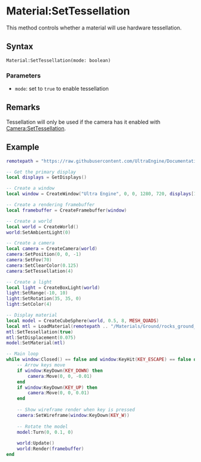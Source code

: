 # Material:SetTessellation

This method controls whether a material will use hardware tessellation.

## Syntax

`
Material:SetTessellation(mode: boolean)
`

### Parameters

- `mode`: set to `true` to enable tessellation

## Remarks

Tessellation will only be used if the camera has it enabled with [Camera:SetTessellation](Camera_SetTessellation.md).

## Example

```lua
remotepath = "https://raw.githubusercontent.com/UltraEngine/Documentation/master/Assets"

-- Get the primary display
local displays = GetDisplays()

-- Create a window
local window = CreateWindow("Ultra Engine", 0, 0, 1280, 720, displays[1], WINDOW_CENTER | WINDOW_TITLEBAR)

-- Create a rendering framebuffer
local framebuffer = CreateFramebuffer(window)

-- Create a world
local world = CreateWorld()
world:SetAmbientLight(0)

-- Create a camera
local camera = CreateCamera(world)
camera:SetPosition(0, 0, -1)
camera:SetFov(70)
camera:SetClearColor(0.125)
camera:SetTessellation(4)

-- Create a light
local light = CreateBoxLight(world)
light:SetRange(-10, 10)
light:SetRotation(35, 35, 0)
light:SetColor(4)

-- Display material
local model = CreateCubeSphere(world, 0.5, 8, MESH_QUADS)
local mtl = LoadMaterial(remotepath .. "/Materials/Ground/rocks_ground_02.json")
mtl:SetTessellation(true)
mtl:SetDisplacement(0.075)
model:SetMaterial(mtl)

-- Main loop
while window:Closed() == false and window:KeyHit(KEY_ESCAPE) == false do
    -- Arrow keys move
    if window:KeyDown(KEY_DOWN) then
        camera:Move(0, 0, -0.01)
    end
    if window:KeyDown(KEY_UP) then
        camera:Move(0, 0, 0.01)
    end
    
    -- Show wireframe render when key is pressed
    camera:SetWireframe(window:KeyDown(KEY_W))
    
    -- Rotate the model
    model:Turn(0, 0.1, 0)
    
    world:Update()
    world:Render(framebuffer)
end
```
